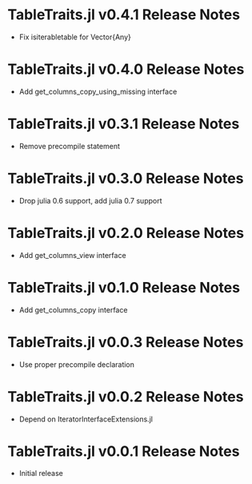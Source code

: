 # TableTraits.jl v0.4.1 Release Notes
* Fix isiterabletable for Vector{Any}

# TableTraits.jl v0.4.0 Release Notes
* Add get_columns_copy_using_missing interface

# TableTraits.jl v0.3.1 Release Notes
* Remove precompile statement

# TableTraits.jl v0.3.0 Release Notes
* Drop julia 0.6 support, add julia 0.7 support

# TableTraits.jl v0.2.0 Release Notes
* Add get_columns_view interface

# TableTraits.jl v0.1.0 Release Notes
* Add get_columns_copy interface

# TableTraits.jl v0.0.3 Release Notes
* Use proper precompile declaration

# TableTraits.jl v0.0.2 Release Notes
* Depend on IteratorInterfaceExtensions.jl

# TableTraits.jl v0.0.1 Release Notes
* Initial release
